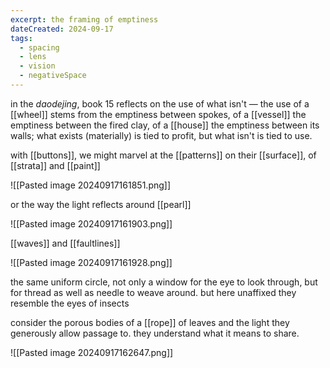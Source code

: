 ```yaml
---
excerpt: the framing of emptiness
dateCreated: 2024-09-17
tags:
  - spacing
  - lens
  - vision
  - negativeSpace
---
```

in the *daodejing*, book 15 reflects on the use of what isn't — the use of a [[wheel]] stems from the emptiness between spokes, of a [[vessel]] the emptiness between the fired clay, of a [[house]] the emptiness between its walls; what exists (materially) is tied to profit, but what isn't is tied to use.

with [[buttons]], we might marvel at the [[patterns]] on their [[surface]],  of [[strata]] and [[paint]]

![[Pasted image 20240917161851.png]]

or the way the light reflects around [[pearl]]

![[Pasted image 20240917161903.png]]

[[waves]] and [[faultlines]]

![[Pasted image 20240917161928.png]]

the same uniform circle, not only a window for the eye to look through, but for thread as well as needle to weave around. but here unaffixed they resemble the eyes of insects

consider the porous bodies of a [[rope]] of leaves and the light they generously allow passage to. they understand what it means to share.

![[Pasted image 20240917162647.png]]